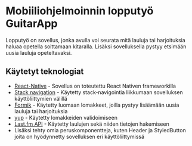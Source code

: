 # Mobiiliohjelmoinnin lopputyö GuitarApp

Lopputyö on sovellus, jonka avulla voi seurata mitä lauluja tai harjoituksia haluaa opetella soittamaan kitaralla.
Lisäksi sovelluksella pystyy etsimään uusia lauluja opeteltavaksi.

## Käytetyt teknologiat

* [React-Native](https://reactnative.dev/) - Sovellus on toteutettu React Nativen frameworkilla
* [Stack navigation](https://reactnavigation.org/docs/stack-navigator/) - Käytetty stack-navigointia liikkumaan sovelluksen käyttöliittymien välillä
* [Formik](https://formik.org/) - Käytetty luomaan lomakkeet, joilla pystyy lisäämään uusia lauluja tai harjoituksia
* [yup](https://www.npmjs.com/package/yup) - Käytetty lomakkeiden validoimiseen
* [Last.fm API](https://www.last.fm/api) - Käytetty laulujen sekä niiden tietojen hakemiseen
* Lisäksi tehty omia peruskomponentteja, kuten Header ja StyledButton joita on hyödynnetty sovelluksen eri käyttöliittymissä
